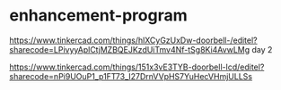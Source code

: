# enhancement-program
https://www.tinkercad.com/things/hlXCyGzUxDw-doorbell-/editel?sharecode=LPivyyAplCtjMZBQEJKzdUiTmv4Nf-tSg8Ki4AvwLMg
day 2

https://www.tinkercad.com/things/151x3vE3TYB-doorbell-lcd/editel?sharecode=nPi9UOuP1_p1FT73_I27DrnVVpHS7YuHecVHmjULLSs
